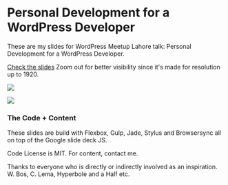 # Personal Development for a WordPress Developer

These are my slides for WordPress Meetup Lahore talk: Personal Development for a WordPress Developer.

[Check the slides](http://ahmadawais.github.io/Talk_Personal_Development_for_a_WordPress_Developer/) Zoom out for better visibility since it's made for resolution up to 1920.

[![](https://i.imgur.com/c2MnzbC.jpg)](http://ahmadawais.github.io/Talk_Personal_Development_for_a_WordPress_Developer/)


[![](https://i.imgur.com/vFHbaH9.jpg)](http://ahmadawais.github.io/Talk_Personal_Development_for_a_WordPress_Developer/)



### The Code + Content

These slides are build with Flexbox, Gulp, Jade, Stylus and Browsersync all on top of the Google slide deck JS.

Code License is MIT. For content, contact me.

Thanks to everyone who is directly or indirectly involved as an inspiration. W. Bos, C. Lema, Hyperbole and a Half etc. 


